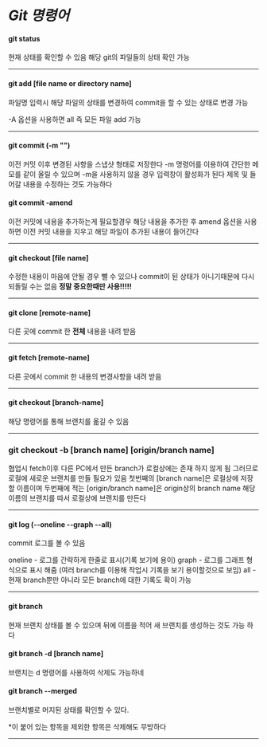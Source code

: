 # _**Git 명령어**_

#### git status

현재 상태를 확인할 수 있음 해당 git의 파일들의 상태 확인 가능

---

#### git add [file name or directory name]
파일명 입력시 해당 파일의 상태를 변경하여 commit을 할 수 있는 상태로 변경 가능

-A 옵션을 사용하면 all 즉 모든 파일 add 가능

---

#### git commit (-m "")
이전 커밋 이후 변경된 사항을 스냅샷 형태로 저장한다
-m 명령어를 이용하여 간단한 메모를 같이 올릴 수 있으며 -m을 사용하지 않을 경우 입력창이 활성화가 된다
제목 및 들어갈 내용을 수정하는 것도 가능하다

#### git commit -amend
이전 커밋에 내용을 추가하는게 필요할경우 해당 내용을 추가한 후 amend 옵션을 사용하면 이전 커밋 내용을 지우고 해당 파일이 추가된 내용이 들어간다

---
#### git checkout [file name]
수정한 내용이 마음에 안될 경우 뺄 수 있으나 commit이 된 상태가 아니기때문에 다시 되돌릴 수는 없음
**정말 중요한때만 사용!!!!!**

---

#### git clone [remote-name]
다른 곳에 commit 한 **전체** 내용을 내려 받음

---

#### git fetch [remote-name]

다른 곳에서 commit 한 내용의 변경사항을 내려 받음

---

#### git checkout [branch-name]
해당 명령어를 통해 브랜치를 옮길 수 있음

---

### git checkout -b [branch name] [origin/branch name]
협업시 fetch이후 다른 PC에서 만든 branch가 로컬상에는 존재 하지 않게 됨
그러므로 로컬에 새로운 브랜치를 만들 필요가 있음 첫번째의 [branch name]은 로컬상에 저장할 이름이며
두번째에 적는 [origin/branch name]은 origin상의 branch name 해당 이름의 브랜치를 따서 로컬상에 브랜치를 만든다

----


#### git log (--oneline --graph --all)
commit 로그를 볼 수 있음

oneline - 로그를 간략하게 한줄로 표시(기록 보기에 용이)
graph  - 로그를 그래프 형식으로 표시 해줌 (여러 branch를 이용해 작업시 기록을 보기 용이할것으로 보임)
all - 현재 branch뿐만 아니라 모든 branch에 대한 기록도 확이 가능

---

#### git branch
현재 브랜치 상태를 볼 수 있으며 뒤에 이름을 적어 새 브랜치를 생성하는 것도 가능 하다

#### git branch -d [branch name]
브랜치는 d 명령어를 사용하여 삭제도 가능하네

#### git branch --merged
브랜치별로 머지된 상태를 확인할 수 있다.


*이 붙어 있는 항목을 제외한 항목은 삭제해도 무방하다

---
